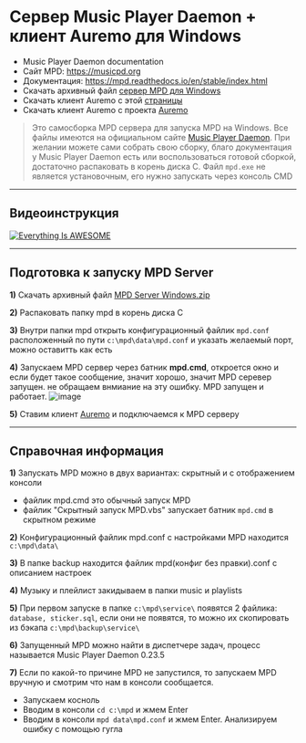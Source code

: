 # Сервер Music Player Daemon + клиент Auremo для Windows

* Music Player Daemon documentation
* Сайт MPD: https://musicpd.org
* Документация: https://mpd.readthedocs.io/en/stable/index.html
* Скачать архивный файл [сервер MPD для Windows](https://github.com/DivanX10/MPD-Server-Windows/raw/main/mpd%20server/MPD%20Server%20for%20Windows.zip)
* Скачать клиент Auremo c этой [страницы](https://github.com/DivanX10/MPD-Server-Windows/raw/main/mpd%20client/Auremo-0.6.1-installer.exe)
* Скачать клиент Auremo с проекта [Auremo](https://code.google.com/archive/p/auremo/downloads)

> Это самосборка MPD сервера для запуска MPD на Windows. Все файлы имеются на официальном сайте [Music Player Daemon](https://musicpd.org). При желании можете сами собрать свою сборку, благо документация у Music Player Daemon есть или воспользоваться готовой сборкой, достаточно распаковать в корень диска С. Файл `mpd.exe` не является установочным, его нужно запускать через консоль CMD

***
## Видеоинструкция


[![Everything Is AWESOME](https://user-images.githubusercontent.com/64090632/146077158-5d1a2a36-0eaa-40aa-a2bf-2fc10e649a85.png)](https://youtu.be/ZumXJ_USO4Y "Everything Is AWESOME")

***

## Подготовка к запуску MPD Server

**1)** Скачать архивный файл [MPD Server Windows.zip](https://github.com/DivanX10/MPD-Server-Windows/raw/main/mpd%20server/MPD%20Server%20for%20Windows.zip)

**2)** Распаковать папку mpd в корень диска С

**3)** Внутри папки mpd открыть конфигурационный файлик `mpd.conf` расположенный по пути `с:\mpd\data\mpd.conf` и указать желаемый порт, можно оставитть как есть

**4)** Запускаем MPD сервер через батник **mpd.cmd**, откроется окно и если будет такое сообщение, значит хорошо, значит MPD серевер запущен. не обращаем внмиание на эту ошибку. MPD запущен и работает.
![image](https://user-images.githubusercontent.com/64090632/146062980-ae841eb4-8564-4ff4-8380-cbadf09ae763.png)

**5)** Ставим клиент [Auremo](https://github.com/DivanX10/MPD-Server-Windows/raw/main/mpd%20client/Auremo-0.6.1-installer.exe) и подключаемся к MPD серверу


***

## Справочная информация

**1)** Запускать MPD можно в двух вариантах: скрытный и с отображением консоли
* файлик mpd.cmd это обычный запуск MPD
* файлик "Скрытный запуск MPD.vbs" запускает батник `mpd.cmd` в скрытном режиме

**2)** Конфигурационный файлик mpd.conf с настройками MPD находится `c:\mpd\data\`

**3)** В папке backup находится файлик mpd(конфиг без правки).conf с описанием настроек

**4)** Музыку и плейлист закидываем в папки music и playlists

**5)** При первом запуске в папке `c:\mpd\service\` появятся 2 файлика: `database, sticker.sql`, если они не появятся, то можно их скопировать из бэкапа `c:\mpd\backup\service\`

**6)** Запущенный MPD можно найти в диспетчере задач, процесс называется Music Player Daemon 0.23.5

**7)** Если по какой-то причине MPD не запустился, то запускаем MPD вручную и смотрим что нам в консоли сообщается. 
* Запускаем косноль
* Вводим в консоли `cd c:\mpd` и жмем Enter
* Вводим в консоли `mpd data\mpd.conf` и жмем Enter. Анализируем ошибку с помощью гугла




